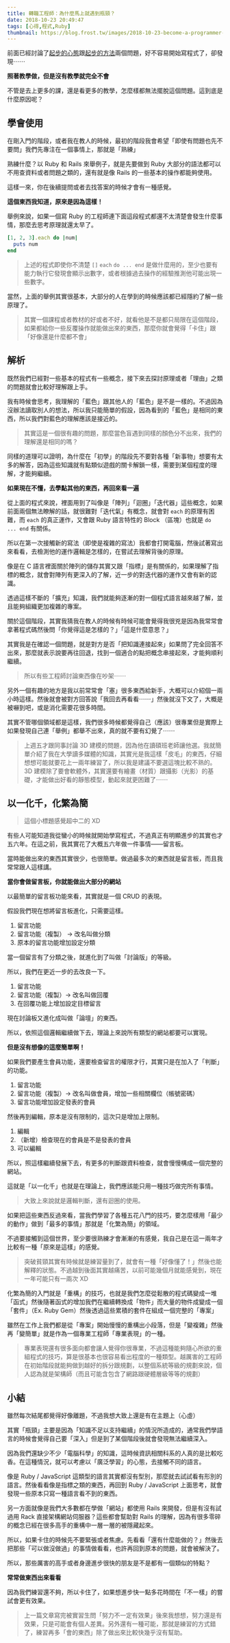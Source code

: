 ```yaml
---
title: 轉職工程師：為什麼馬上就遇到瓶頸？
date: 2018-10-23 20:49:47
tags: [心得,程式,Ruby]
thumbnail: https://blog.frost.tw/images/2018-10-23-become-a-programmer-why-is-bottleneck-coming-very-soon/thumbnail.jpg
---
```


前面已經討論了[起步的心態](https://blog.frost.tw/posts/2018/09/25/Become-a-programmer-lose-at-the-starting-line/)跟[起步的方法](https://blog.frost.tw/posts/2018/10/02/Become-a-programmer-how-to-start/)兩個問題，好不容易開始寫程式了，卻發現⋯⋯

**照著教學做，但是沒有教學就完全不會**

不管是去上更多的課，還是看更多的教學，怎麼樣都無法擺脫這個問題。這到底是什麼原因呢？

<!-- more -->

## 學會使用

在剛入門的階段，或者我在教人的時候，最初的階段我會希望「即使有問題也先不要問」我們先專注在一個事情上，那就是「熟練」

熟練什麼？以 Ruby 和 Rails 來舉例子，就是先要做到 Ruby 大部分的語法都可以不用查資料或者問題之類的，還有就是像 Rails 的一些基本的操作都能夠使用。

這樣一來，你在後續提問或者去找答案的時候才會有一種感覺。

**這個東西我知道，原來是因為這樣！**

舉例來說，如果一個寫 Ruby 的工程師連下面這段程式都還不太清楚會發生什麼事情，那麼去思考原理就還太早了。

```ruby
[1, 2, 3].each do |num|
  puts num
end
```

> 上述的程式即使你不清楚 `[]` `each` `do ... end` 是做什麼用的，至少也要有能力執行它發現會顯示出數字，或者根據過去操作的經驗推測他可能出現一些數字。

當然，上面的舉例其實很基本，大部分的人在學到的時候應該都已經隱約了解一些原理了。

> 其實一個課程或者教材的好或者不好，就看他是不是都只局限在這個階段，如果都給你一些反覆操作就能做出來的東西，那麼你就會覺得「卡住」跟「好像還是什麼都不會」

## 解析

既然我們已經對一些基本的程式有一些概念，接下來去探討原理或者「理由」之類的問題就會比較好理解跟上手。

我有時候會思考，我理解的「藍色」跟其他人的「藍色」是不是一樣的。不過因為沒辦法讀取別人的想法，所以我只能簡單的假設，因為看到的「藍色」是相同的東西，所以我們對藍色的理解應該是接近的。

> 其實這是一個很有趣的問題，那麼當色盲遇到同樣的顏色分不出來，我們的理解還是相同的嗎？

同樣的道理可以證明，為什麼在「初學」的階段先不要對各種「新事物」想要有太多的解答，因為這些知識就有點類似遊戲的關卡解鎖一樣，需要到某個程度的理解，才能夠繼續。

**如果現在不懂，去學點其他的東西，再回來看一遍**

從上面的程式來說，裡面用到了叫像是「陣列」「迴圈」「迭代器」這些概念，如果前面兩個無法瞭解的話，就很難對「迭代氣」有概念，就會對 `each` 的原理有困難，而 `each` 的真正運作，又會跟 Ruby 語言特性的 Block （區塊）也就是 `do ... end` 有關係。

所以在第一次接觸新的寫法（即使是複雜的寫法）我都會打開電腦，然後試著寫出來看看，去檢測他的運作邏輯是怎樣的，在嘗試去理解背後的原理。

像是在 C 語言裡面關於陣列的儲存其實又跟「指標」是有關係的，如果理解了指標的概念，就會對陣列有更深入的了解，近一步的對迭代器的運作又會有新的認識。

透過這樣不斷的「擴充」知識，我們就能夠逐漸的對一個程式語言越來越了解，並且能夠組織更加複雜的專案。

關於這個階段，其實我猜我在教人的時候有時候可能會覺得我很兇是因為我常常會拿著程式碼然後問「你覺得這是怎樣的？」「這是什麼意思？」

其實我是在確認一個問題，就是對方是否「把知識連接起來」如果問了完全回答不出來，那麼就表示說要再往回退，找到一個適合的點把概念串接起來，才能夠順利繼續。

> 所以有些工程師討論東西像在吵架⋯⋯

另外一個有趣的地方是我以前常常會「塞」很多東西給新手，大概可以介紹個一兩小時這樣。然後就會被對方回答說「我回去再看看⋯⋯」然後就沒下文了，大概是被嚇到吧，或是消化需要花很多時間。

其實不管哪個領域都是這樣，我們很多時候都覺得自己（應該）很專業但是實際上如果發現自己連「舉例」都舉不出來，真的就不要有幻覺了⋯⋯

> 上週五才跟同事討論 3D 建模的問題，因為他在讀碩班老師讓他選。我就簡單介紹了我在大學讀多媒體的知識，其實光是我這樣「皮毛」的東西，仔細想想可能就要花上一兩年練習了，所以我是建議不要選這塊比較不熟的。
> 3D 建模除了要會軟體外，其實還要有繪畫（材質）跟攝影（光影）的基礎，才能做出好看的靜態模型，動起來就更困難了⋯⋯

## 以一化千，化繁為簡

> 這個小標題感覺超中二的 XD

有些人可能知道我從蠻小的時候就開始學寫程式，不過真正有明顯進步的其實也才五六年。在這之前，我其實花了大概五六年做一件事情——留言板。

當時能做出來的東西其實很少，也很簡單。做過最多次的東西就是留言板，而且我常常跟人這樣講。

**當你會做留言板，你就能做出大部分的網站**

以最簡單的留言板功能來看，其實就是一個 CRUD 的表現。

假設我們現在想將留言板進化，只需要這樣。

1. 留言功能
2. 留言功能（複製） -> 改名叫做分類
3. 原本的留言功能增加設定分類

當一個留言有了分類之後，就進化到了叫做「討論版」的等級。

所以，我們在更近一步的去改良一下。

1. 留言功能
2. 留言功能（複製）-> 改名叫做回覆
3. 在回覆功能上增加設定目標留言

現在討論板又進化成叫做「論壇」的東西。

所以，依照這個邏輯繼續做下去，理論上來說所有類型的網站都要可以實現。

**但是沒有想像的這麼簡單啊！**

如果我們要產生會員功能，還要檢查留言的權限才行，其實只是在加入了「判斷」的功能。

1. 留言功能
2. 留言功能（複製）-> 改名叫做會員，增加一些相關欄位（帳號密碼）
3. 留言功能增加設定發表的會員

然後再到編輯，原本是沒有限制的，這次只是增加上限制。

1. 編輯
2. （新增）檢查現在的會員是不是發表的會員
3. 可以編輯

所以，照這樣繼續發展下去，有更多的判斷跟資料檢查，就會慢慢構成一個完整的網站。

這就是「以一化千」也就是在理論上，我們應該能只用一種技巧做完所有事情。

> 大致上來說就是邏輯判斷，還有迴圈的使用。

如果把這些東西反過來看，當我們學習了各種五花八門的技巧，要怎麼樣用「最少的動作」做到「最多的事情」那就是「化繁為簡」的領域。

不過要接觸到這個世界，至少要很熟練才會漸漸的有感覺，我自己是在這一兩年才比較有一種「原來是這樣」的感覺。

> 突破貧頸其實有時候就是練習量到了，就會有一種「好像懂了！」然後也能解釋的狀態。不過越到後面其實越痛苦，以前可能幾個月就能感覺到，現在一年可能只有一兩次 XD

化繁為簡的入門就是「重構」的技巧，也就是我們怎麼從鬆散的程式碼變成一堆「函式」然後隨著函式的增加我們在繼續轉換成「物件」而大量的物件成變成一個「套件」（Ex. Ruby Gem）然後透過這些累積的套件在組成一個完整的「專案」

雖然在工作上我們都是從「專案」開始慢慢的重構出小段落，但是「變複雜」然後再「變簡單」就是作為一個專業工程師「專業表現」的一種。

> 專業表現還有很多面向都會讓人覺得你很專業，不過這種能夠隨心所欲的重組程式的技巧，算是很基本也很容易看出程度的一種類型。越厲害的工程師在初始階段就能夠做到越好的拆分跟規劃，以整個系統等級的規劃來說，個人認為就是架構師（而且可能含包含了網路跟硬體層級等等的規劃）

## 小結

雖然每次結尾都覺得好像離題，不過我想大致上還是有在主題上（心虛）

其實「瓶頸」主要是因為「知識不足以支持繼續」的情況所造成的，通常我們學語言的時候會覺得自己要「深入」但是到了某個階段後就會發現無法繼續深入。

因為我們還缺少不少「電腦科學」的知識，這時候資訊相關科系的人真的是比較吃香。在這種情況，就可以考慮以「廣泛學習」的心態，去接觸不同的語言。

像是 Ruby / JavaScript 這類型的語言其實都沒有型別，那麼就去試試看有形別的語言。然後看看像是指標之類的東西，再回到 Ruby / JavaScript 上面思考，就會發現一些原本只寫一種語言看不到的東西。

另一方面就像是我們大多數都在學做「網站」都使用 Rails 來開發，但是有沒有試過用 Rack 直接架構網站伺服器？這些都會幫助對 Rails 的理解，因為有很多零碎的概念已經在很多高手的重構中一層一層的被隱藏起來。

所以，如果卡住的時候先不要緊張或者焦慮。先看看「還有什麼能做的？」然後去把那些「可以做沒做過」的事情做看看，也許再回到原本的問題，就會被解決了。

所以，那些厲害的高手或者身邊進步很快的朋友是不是都有一個類似的特點？

**常常做東西出來看看**

因為我們練習還不夠，所以卡住了，如果想進步快一點多花時間在「不一樣」的嘗試會更有效果。

> 上一篇文章寫完被實習生問「努力不一定有效果」後來我想想，努力還是有效果，只是可能會有個人差異。另外還有一種可能，那就是練習的方式錯了，練習再多「會的東西」除了做出來比較快幾乎沒有幫助。
